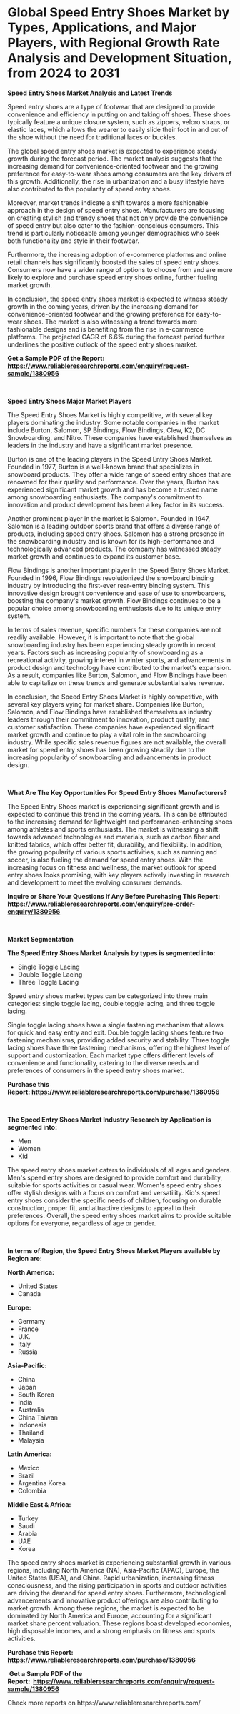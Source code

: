 <p><h1>Global Speed Entry Shoes Market by Types, Applications, and Major Players, with Regional Growth Rate Analysis and Development Situation, from 2024 to 2031</h1></p><p><strong>Speed Entry Shoes Market Analysis and Latest Trends</strong></p>
<p><p>Speed entry shoes are a type of footwear that are designed to provide convenience and efficiency in putting on and taking off shoes. These shoes typically feature a unique closure system, such as zippers, velcro straps, or elastic laces, which allows the wearer to easily slide their foot in and out of the shoe without the need for traditional laces or buckles.</p><p>The global speed entry shoes market is expected to experience steady growth during the forecast period. The market analysis suggests that the increasing demand for convenience-oriented footwear and the growing preference for easy-to-wear shoes among consumers are the key drivers of this growth. Additionally, the rise in urbanization and a busy lifestyle have also contributed to the popularity of speed entry shoes.</p><p>Moreover, market trends indicate a shift towards a more fashionable approach in the design of speed entry shoes. Manufacturers are focusing on creating stylish and trendy shoes that not only provide the convenience of speed entry but also cater to the fashion-conscious consumers. This trend is particularly noticeable among younger demographics who seek both functionality and style in their footwear.</p><p>Furthermore, the increasing adoption of e-commerce platforms and online retail channels has significantly boosted the sales of speed entry shoes. Consumers now have a wider range of options to choose from and are more likely to explore and purchase speed entry shoes online, further fueling market growth.</p><p>In conclusion, the speed entry shoes market is expected to witness steady growth in the coming years, driven by the increasing demand for convenience-oriented footwear and the growing preference for easy-to-wear shoes. The market is also witnessing a trend towards more fashionable designs and is benefiting from the rise in e-commerce platforms. The projected CAGR of 6.6% during the forecast period further underlines the positive outlook of the speed entry shoes market.</p></p>
<p><strong>Get a Sample PDF of the Report:&nbsp; <a href="https://www.reliableresearchreports.com/enquiry/request-sample/1380956">https://www.reliableresearchreports.com/enquiry/request-sample/1380956</a></strong></p>
<p>&nbsp;</p>
<p><strong>Speed Entry Shoes Major Market Players</strong></p>
<p><p>The Speed Entry Shoes Market is highly competitive, with several key players dominating the industry. Some notable companies in the market include Burton, Salomon, SP Bindings, Flow Bindings, Clew, K2, DC Snowboarding, and Nitro. These companies have established themselves as leaders in the industry and have a significant market presence.</p><p>Burton is one of the leading players in the Speed Entry Shoes Market. Founded in 1977, Burton is a well-known brand that specializes in snowboard products. They offer a wide range of speed entry shoes that are renowned for their quality and performance. Over the years, Burton has experienced significant market growth and has become a trusted name among snowboarding enthusiasts. The company's commitment to innovation and product development has been a key factor in its success.</p><p>Another prominent player in the market is Salomon. Founded in 1947, Salomon is a leading outdoor sports brand that offers a diverse range of products, including speed entry shoes. Salomon has a strong presence in the snowboarding industry and is known for its high-performance and technologically advanced products. The company has witnessed steady market growth and continues to expand its customer base.</p><p>Flow Bindings is another important player in the Speed Entry Shoes Market. Founded in 1996, Flow Bindings revolutionized the snowboard binding industry by introducing the first-ever rear-entry binding system. This innovative design brought convenience and ease of use to snowboarders, boosting the company's market growth. Flow Bindings continues to be a popular choice among snowboarding enthusiasts due to its unique entry system.</p><p>In terms of sales revenue, specific numbers for these companies are not readily available. However, it is important to note that the global snowboarding industry has been experiencing steady growth in recent years. Factors such as increasing popularity of snowboarding as a recreational activity, growing interest in winter sports, and advancements in product design and technology have contributed to the market's expansion. As a result, companies like Burton, Salomon, and Flow Bindings have been able to capitalize on these trends and generate substantial sales revenue.</p><p>In conclusion, the Speed Entry Shoes Market is highly competitive, with several key players vying for market share. Companies like Burton, Salomon, and Flow Bindings have established themselves as industry leaders through their commitment to innovation, product quality, and customer satisfaction. These companies have experienced significant market growth and continue to play a vital role in the snowboarding industry. While specific sales revenue figures are not available, the overall market for speed entry shoes has been growing steadily due to the increasing popularity of snowboarding and advancements in product design.</p></p>
<p>&nbsp;</p>
<p><strong>What Are The Key Opportunities For Speed Entry Shoes Manufacturers?</strong></p>
<p><p>The Speed Entry Shoes market is experiencing significant growth and is expected to continue this trend in the coming years. This can be attributed to the increasing demand for lightweight and performance-enhancing shoes among athletes and sports enthusiasts. The market is witnessing a shift towards advanced technologies and materials, such as carbon fiber and knitted fabrics, which offer better fit, durability, and flexibility. In addition, the growing popularity of various sports activities, such as running and soccer, is also fueling the demand for speed entry shoes. With the increasing focus on fitness and wellness, the market outlook for speed entry shoes looks promising, with key players actively investing in research and development to meet the evolving consumer demands.</p></p>
<p><strong>Inquire or Share Your Questions If Any Before Purchasing This Report: <a href="https://www.reliableresearchreports.com/enquiry/pre-order-enquiry/1380956">https://www.reliableresearchreports.com/enquiry/pre-order-enquiry/1380956</a></strong></p>
<p>&nbsp;</p>
<p><strong>Market Segmentation</strong></p>
<p><strong>The Speed Entry Shoes Market Analysis by types is segmented into:</strong></p>
<p><ul><li>Single Toggle Lacing</li><li>Double Toggle Lacing</li><li>Three Toggle Lacing</li></ul></p>
<p><p>Speed entry shoes market types can be categorized into three main categories: single toggle lacing, double toggle lacing, and three toggle lacing. </p><p>Single toggle lacing shoes have a single fastening mechanism that allows for quick and easy entry and exit. Double toggle lacing shoes feature two fastening mechanisms, providing added security and stability. Three toggle lacing shoes have three fastening mechanisms, offering the highest level of support and customization. Each market type offers different levels of convenience and functionality, catering to the diverse needs and preferences of consumers in the speed entry shoes market.</p></p>
<p><strong>Purchase this Report:&nbsp;<a href="https://www.reliableresearchreports.com/purchase/1380956">https://www.reliableresearchreports.com/purchase/1380956</a></strong></p>
<p>&nbsp;</p>
<p><strong>The Speed Entry Shoes Market Industry Research by Application is segmented into:</strong></p>
<p><ul><li>Men</li><li>Women</li><li>Kid</li></ul></p>
<p><p>The speed entry shoes market caters to individuals of all ages and genders. Men's speed entry shoes are designed to provide comfort and durability, suitable for sports activities or casual wear. Women's speed entry shoes offer stylish designs with a focus on comfort and versatility. Kid's speed entry shoes consider the specific needs of children, focusing on durable construction, proper fit, and attractive designs to appeal to their preferences. Overall, the speed entry shoes market aims to provide suitable options for everyone, regardless of age or gender.</p></p>
<p>&nbsp;</p>
<p><strong>In terms of Region, the Speed Entry Shoes Market Players available by Region are:</strong></p>
<p>
    <p> <strong> North America: </strong>
        <ul>
            <li>United States</li>
            <li>Canada</li>
        </ul>
        </p> 
    <p> <strong> Europe: </strong>
        <ul>
            <li>Germany</li>
            <li>France</li>
            <li>U.K.</li>
            <li>Italy</li>
            <li>Russia</li>
        </ul>
        </p> 
    <p> <strong> Asia-Pacific: </strong>
        <ul>
            <li>China</li>
            <li>Japan</li>
            <li>South Korea</li>
            <li>India</li>
            <li>Australia</li>
            <li>China Taiwan</li>
            <li>Indonesia</li>
            <li>Thailand</li>
            <li>Malaysia</li>
        </ul>
        </p> 
    <p> <strong> Latin America: </strong>
        <ul>
            <li>Mexico</li>
            <li>Brazil</li>
            <li>Argentina Korea</li>
            <li>Colombia</li>
        </ul>
        </p> 
    <p> <strong> Middle East & Africa: </strong>
        <ul>
            <li>Turkey</li>
            <li>Saudi</li>
            <li>Arabia</li>
            <li>UAE</li>
            <li>Korea</li>
        </ul>
    </p>
    </p>
<p><p>The speed entry shoes market is experiencing substantial growth in various regions, including North America (NA), Asia-Pacific (APAC), Europe, the United States (USA), and China. Rapid urbanization, increasing fitness consciousness, and the rising participation in sports and outdoor activities are driving the demand for speed entry shoes. Furthermore, technological advancements and innovative product offerings are also contributing to market growth. Among these regions, the market is expected to be dominated by North America and Europe, accounting for a significant market share percent valuation. These regions boast developed economies, high disposable incomes, and a strong emphasis on fitness and sports activities.</p></p>
<p><strong>Purchase this Report: <a href="https://www.reliableresearchreports.com/purchase/1380956">https://www.reliableresearchreports.com/purchase/1380956</a></strong></p>
<p>&nbsp;<strong>Get a Sample PDF of the Report:&nbsp;&nbsp;<a href="https://www.reliableresearchreports.com/enquiry/request-sample/1380956">https://www.reliableresearchreports.com/enquiry/request-sample/1380956</a></strong></p>
<p><strong></strong></p>
<p>Check more reports on https://www.reliableresearchreports.com/</p>